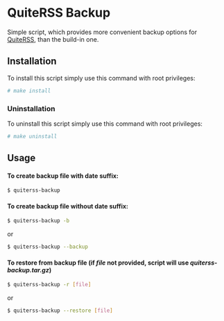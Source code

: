 # QuiteRSS Backup

Simple script, which provides more convenient backup options for
[QuiteRSS](https://quiterss.org), than the build-in one.

## Installation
To install this script simply use this command with root privileges:
```sh
# make install
```

### Uninstallation
To uninstall this script simply use this command with root privileges:
```sh
# make uninstall
```

## Usage
#### To create backup file with date suffix:
```sh
$ quiterss-backup
```
#### To create backup file without date suffix:
```sh
$ quiterss-backup -b
```
or
```sh
$ quiterss-backup --backup
```
#### To restore from backup file (if _file_ not provided, script will use _quiterss-backup.tar.gz_)
```sh
$ quiterss-backup -r [file]
```
or
```sh
$ quiterss-backup --restore [file]
```
